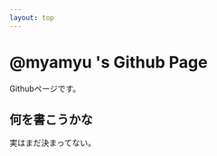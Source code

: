 ```yaml
---
layout: top
---
```


@myamyu 's Github Page
=========================

Githubページです。

何を書こうかな
---------------

実はまだ決まってない。
